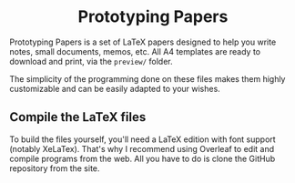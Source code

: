 <h1 align="center">
  Prototyping Papers
</h1>

Prototyping Papers is a set of LaTeX papers designed to help you write notes, small documents, memos, etc. All A4 templates are ready to download and print, via the `preview/` folder.

The simplicity of the programming done on these files makes them highly customizable and can be easily adapted to your wishes.

## Compile the LaTeX files

To build the files yourself, you'll need a LaTeX edition with font support (notably XeLaTex). That's why I recommend using Overleaf to edit and compile programs from the web. All you have to do is clone the GitHub repository from the site.




